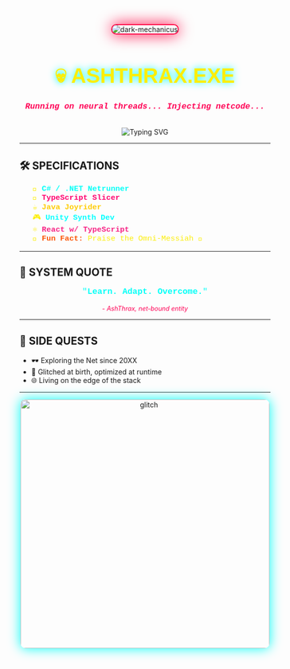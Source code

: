 <!-- README Cyberpunk 2077 Inspired -->
<div align="center">

  <img src="https://media1.tenor.com/m/zw3HWomJs3YAAAAd/darktide-adeptus-mechanicus.gif" alt="dark-mechanicus" style="border-radius: 12px; border: 2px solid #ff0040; box-shadow: 0 0 30px #ff0040;"/>

  <h1 style="font-family:'Orbitron', sans-serif; color:#fcee09; font-size:3em; text-shadow: 0 0 15px #00fff7;">
    💀 ASHTHRAX.EXE
  </h1>

  <h3 style="color:#ff0055; font-family:'Courier New', monospace;">
    <em>Running on neural threads... Injecting netcode...</em>
  </h3>

  <br>

  <img src="https://readme-typing-svg.demolab.com?font=Orbitron&size=22&duration=3000&color=FCEE09&center=true&vCenter=true&width=500&lines=Jacking+into+Night+City...;Establishing+link...;System+Armed+%26+Online." alt="Typing SVG" />

</div>

---

## 🛠️ SPECIFICATIONS

<ul style="list-style:none; font-family: 'Courier New', monospace; color:#fcee09; font-size:1.1em;">
  <li>🧠 <strong style="color:#00fff7;">C# / .NET Netrunner</strong></li>
  <li>🧪 <strong style="color:#ff006e;">TypeScript Slicer</strong></li>
  <li>☕ <strong style="color:#ffcc00;">Java Joyrider</strong></li>
  <li>🎮 <strong style="color:#00ffff;">Unity Synth Dev</strong></li>
  <li>⚛️ <strong style="color:#f72585;">React w/ TypeScript</strong></li>
  <li>🤖 <strong style="color:#fb5607;">Fun Fact:</strong> Praise the Omni-Messiah 🔧</li>
</ul>

---

## 💬 SYSTEM QUOTE

<div align="center">
  <p style="color:#00fff7; font-size:1.2em; font-family:'Courier New', monospace;">
    "<strong>Learn. Adapt. Overcome.</strong>"
  </p>
  <p style="color:#ff0055; font-size:0.9em; font-style:italic;">- AshThrax, net-bound entity</p>
</div>

---

## 🧠 SIDE QUESTS

- 🕶️ Exploring the Net since 20XX  
- 🧬 Glitched at birth, optimized at runtime  
- 🌐 Living on the edge of the stack

---

<div align="center">

  <img src="https://i.imgur.com/XDFB3ZL.gif" alt="glitch" width="500" style="border-radius:10px; box-shadow: 0 0 25px #00fff7;" />

</div>
